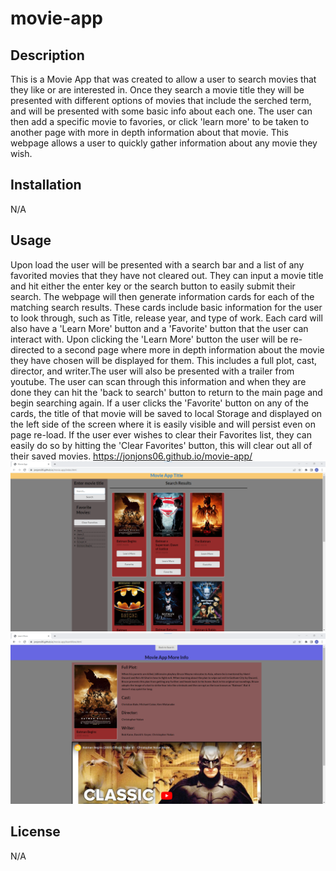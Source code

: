 # movie-app
## Description
This is a Movie App that was created to allow a user to search movies that they like or are interested in. Once they search a movie title they will be presented with different options of movies that include the serched term, and will be presented with some basic info about each one. The user can then add a specific movie to favories, or click 'learn more' to be taken to another page with more in depth information about that movie. This webpage allows a user to quickly gather information about any movie they wish.

## Installation
N/A
## Usage
Upon load the user will be presented with a search bar and a list of any favorited movies that they have not cleared out. They can input a movie title and hit either the enter key or the search button to easily submit their search. The webpage will then generate information cards for each of the matching search results. These cards include basic information for the user to look through, such as Title, release year, and type of work. Each card will also have a 'Learn More' button and a 'Favorite' button that the user can interact with. Upon clicking the 'Learn More' button the user will be re-directed to a second page where more in depth information about the movie they have chosen will be displayed for them. This includes a full plot, cast, director, and writer.The user will also be presented with a trailer from youtube. The user can scan through this information and when they are done they can hit the 'back to search' button to return to the main page and begin searching again. If a user clicks the 'Favorite' button on any of the cards, the title of that movie will be saved to local Storage and displayed on the left side of the screen where it is easily visible and will persist even on page re-load. If the user ever wishes to clear their Favorites list, they can easily do so by hitting the 'Clear Favorites' button, this will clear out all of their saved movies. 
https://jonjons06.github.io/movie-app/
<img src="./assets/mainPageScreenshot.png">
<img src="./assets/learnMoreScreenshot.png">

## License

N/A